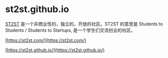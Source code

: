 # st2st.github.io

[ST2ST](https://st2st.com/) 是一个非商业性的，独立的，开放的社区。ST2ST 的意思是 Students to Students / Students to Startups, 是一个学生们交流创业的社区。

[https://st2st.com/](https://st2st.com/)

[https://st2st.github.io/](https://st2st.github.io/)
